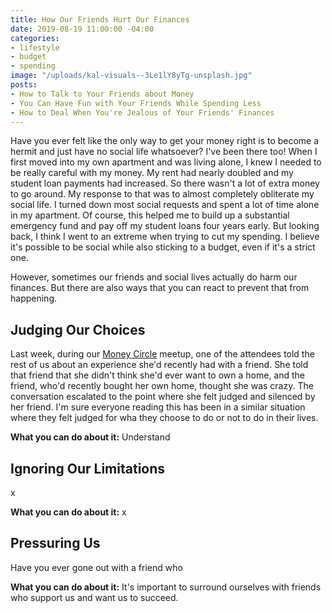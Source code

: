 ```yaml
---
title: How Our Friends Hurt Our Finances
date: 2019-08-19 11:00:00 -04:00
categories:
- lifestyle
- budget
- spending
image: "/uploads/kal-visuals--3Le1lY8yTg-unsplash.jpg"
posts:
- How to Talk to Your Friends about Money
- You Can Have Fun with Your Friends While Spending Less
- How to Deal When You're Jealous of Your Friends' Finances
---
```


Have you ever felt like the only way to get your money right is to become a hermit and just have no social life whatsoever? I've been there too! When I first moved into my own apartment and was living alone, I knew I needed to be really careful with my money. My rent had nearly doubled and my student loan payments had increased. So there wasn't a lot of extra money to go around. My response to that was to almost completely obliterate my social life. I turned down most social requests and spent a lot of time alone in my apartment. Of course, this helped me to build up a substantial emergency fund and pay off my student loans four years early. But looking back, I think I went to an extreme when trying to cut my spending. I believe it's possible to be social while also sticking to a budget, even if it's a strict one.

However, sometimes our friends and social lives actually do harm our finances. But there are also ways that you can react to prevent that from happening.

## Judging Our Choices

Last week, during our [Money Circle](https://www.maggiegermano.com/moneycircle/) meetup, one of the attendees told the rest of us about an experience she'd recently had with a friend. She told that friend that she didn't think she'd ever want to own a home, and the friend, who'd recently bought her own home, thought she was crazy. The conversation escalated to the point where she felt judged and silenced by her friend. I'm sure everyone reading this has been in a similar situation where they felt judged for wha they choose to do or not to do in their lives.

**What you can do about it:** Understand

## Ignoring Our Limitations

x

**What you can do about it:** x

## Pressuring Us

Have you ever gone out with a friend who

**What you can do about it:** It's important to surround ourselves with friends who support us and want us to succeed.